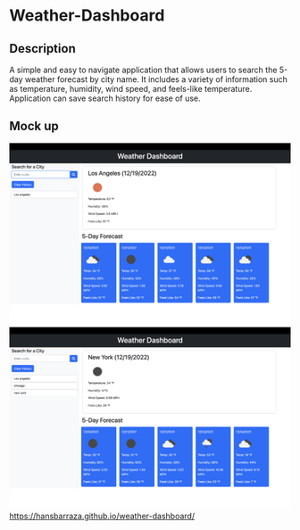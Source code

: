 # Weather-Dashboard

## Description
A simple and easy to navigate application that allows users to search the 5-day weather forecast by city name. It includes a variety of information such as temperature, humidity, wind speed, and feels-like temperature. Application can save search history for ease of use.


## Mock up
![](assets/images/weatherscreenshot1.png)
![](assets/images/weatherscreenshot2.png)
https://hansbarraza.github.io/weather-dashboard/